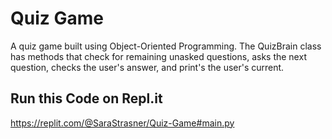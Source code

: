 # Quiz Game
A quiz game built using Object-Oriented Programming. The QuizBrain class has methods that check for remaining unasked 
questions, asks the next question, checks the user's answer, and print's the user's current.

## Run this Code on Repl.it
https://replit.com/@SaraStrasner/Quiz-Game#main.py